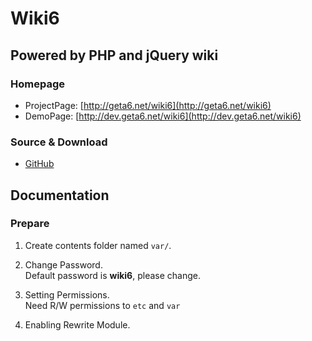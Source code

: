Wiki6
=====

Powered by PHP and jQuery wiki
------------------------------

### Homepage

* ProjectPage: [http://geta6.net/wiki6](http://geta6.net/wiki6)
* DemoPage: [http://dev.geta6.net/wiki6](http://dev.geta6.net/wiki6)

### Source & Download

* [GitHub](https://github.com/geta6/wiki6)

Documentation
-------------

### Prepare

1.	Create contents folder named `var/`.  

1.	Change Password.  
	Default password is **wiki6**, please change.  

2.	Setting Permissions.  
	Need R/W permissions to `etc` and `var`  

3.	Enabling Rewrite Module.  


